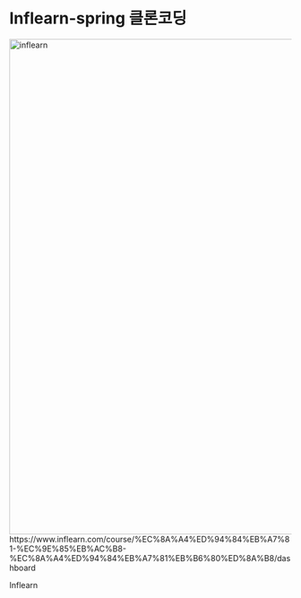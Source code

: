 # Inflearn-spring 클론코딩

<img width="884" alt="inflearn" src="https://github.com/beomth/beomth/assets/76798832/35c8ec99-bcb6-46a7-b674-8eaec95d555c">
https://www.inflearn.com/course/%EC%8A%A4%ED%94%84%EB%A7%81-%EC%9E%85%EB%AC%B8-%EC%8A%A4%ED%94%84%EB%A7%81%EB%B6%80%ED%8A%B8/dashboard


Inflearn
